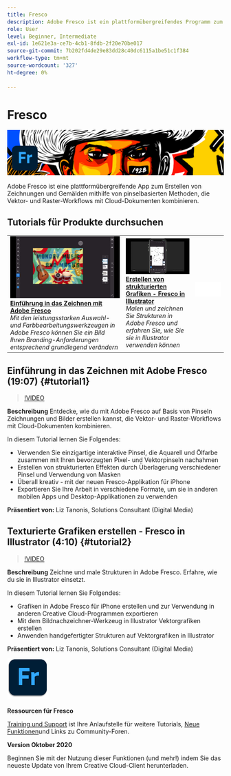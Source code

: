 ```yaml
---
title: Fresco
description: Adobe Fresco ist ein plattformübergreifendes Programm zum Erstellen von Zeichnungen und Gemälden mit pinselbasierten Methoden, das Vektor- und Raster-Workflows mit Cloud-Dokumenten kombiniert
role: User
level: Beginner, Intermediate
exl-id: 1e621e3a-ce7b-4cb1-8fdb-2f20e70be017
source-git-commit: 7b202fd4de29e83dd28c40dc6115a1be51c1f384
workflow-type: tm+mt
source-wordcount: '327'
ht-degree: 0%

---
```


# Fresco

![Tutorial Hero Image](../assets/Fresco.jpg)

Adobe Fresco ist eine plattformübergreifende App zum Erstellen von Zeichnungen und Gemälden mithilfe von pinselbasierten Methoden, die Vektor- und Raster-Workflows mit Cloud-Dokumenten kombinieren.

## Tutorials für Produkte durchsuchen

<table style="table-layout:fixed">
<tr>
 <td>
   <a href="fresco.md#tutorial1">
      <img alt="Einführung in das Zeichnen mit Adobe Fresco" src="../assets/fresco_drawingPaintingIntro_tanonis_thumbnail.jpg" />
   </a>
    <div>
   <a href="fresco.md#tutorial1"><strong>Einführung in das Zeichnen mit Adobe Fresco</strong></a>
    </div>
    <em>Mit den leistungsstarken Auswahl- und Farbbearbeitungswerkzeugen in Adobe Fresco können Sie ein Bild Ihren Branding-Anforderungen entsprechend grundlegend verändern</em>
    <br>
  </td>
  <td>
   <a href="fresco.md#tutorial2">
      <img alt="Erstellen von strukturierten Grafiken - Fresco in Illustrator" src="../assets/fresco_textureToVector_tanonis_thumbnail.jpg" />
   </a>
    <div>
   <a href="fresco.md#tutorial2"><strong>Erstellen von strukturierten Grafiken - Fresco in Illustrator</strong></a>
    </div>
    <em>Malen und zeichnen Sie Strukturen in Adobe Fresco und erfahren Sie, wie Sie sie in Illustrator verwenden können</em>
    <br>
  </td>
  <td>
    <img alt="Spacer" src="../assets/Whitespacer.png" />
    <div>
    <br>
  </td>
</tr>
</table>

## Einführung in das Zeichnen mit Adobe Fresco (19:07) {#tutorial1}

>[!VIDEO](https://video.tv.adobe.com/v/326946?hidetitle=true)

**Beschreibung**
Entdecke, wie du mit Adobe Fresco auf Basis von Pinseln Zeichnungen und Bilder erstellen kannst, die Vektor- und Raster-Workflows mit Cloud-Dokumenten kombinieren.

In diesem Tutorial lernen Sie Folgendes:
* Verwenden Sie einzigartige interaktive Pinsel, die Aquarell und Ölfarbe zusammen mit Ihren bevorzugten Pixel- und Vektorpinseln nachahmen
* Erstellen von strukturierten Effekten durch Überlagerung verschiedener Pinsel und Verwendung von Masken
* Überall kreativ - mit der neuen Fresco-Applikation für iPhone
* Exportieren Sie Ihre Arbeit in verschiedene Formate, um sie in anderen mobilen Apps und Desktop-Applikationen zu verwenden

**Präsentiert von:**
Liz Tanonis, Solutions Consultant (Digital Media)

## Texturierte Grafiken erstellen - Fresco in Illustrator (4:10) {#tutorial2}

>[!VIDEO](https://video.tv.adobe.com/v/326947?hidetitle=true)

**Beschreibung**
Zeichne und male Strukturen in Adobe Fresco. Erfahre, wie du sie in Illustrator einsetzt.

In diesem Tutorial lernen Sie Folgendes:
* Grafiken in Adobe Fresco für iPhone erstellen und zur Verwendung in anderen Creative Cloud-Programmen exportieren
* Mit dem Bildnachzeichner-Werkzeug in Illustrator Vektorgrafiken erstellen
* Anwenden handgefertigter Strukturen auf Vektorgrafiken in Illustrator

**Präsentiert von:**
Liz Tanonis, Solutions Consultant (Digital Media)

![Fresco-Logo](../assets/fr_appicon_96.png)

**Ressourcen für Fresco**

[Training und Support](https://helpx.adobe.com/support/adobe-fresco.html) ist Ihre Anlaufstelle für weitere Tutorials, [Neue Funktionen](https://helpx.adobe.com/fresco/using/whats-new.html)und Links zu Community-Foren.

**Version Oktober 2020**

Beginnen Sie mit der Nutzung dieser Funktionen (und mehr!) indem Sie das neueste Update von Ihrem Creative Cloud-Client herunterladen.
